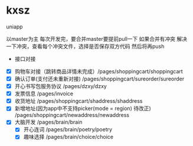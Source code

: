 # kxsz
uniapp

以master为主
每次开发完，要合并master要提前pull一下
如果合并有冲突
解决一下冲突，查看每个冲突文件，选择是否保存双方代码
然后将再push

- 接口对接
- [x] 购物车对接（跳转商品详情未完成）/pages/shoppingcart/shoppingcart
- [x] 确认订单(支付还未重新对接) /pages/shoppingcart/sureorder/sureorder
- [x] 开心书写包服务协议 /pages/dzxy/dzxy
- [x] 发票信息 /pages/invoice
- [x] 收货地址 /pages/shoppingcart/shaddress/shaddress
- [x] 新增地址(因为app中不支持picker(mode = region) 待改正) /pages/shoppingcart/newaddress/newaddress
- [x] 大脑开发 /pages/brain/brain
  - [x] 开心连词 /pages/brain/poetry/poetry
  - [x] 趣味选择 /pages/brain/choice/choice